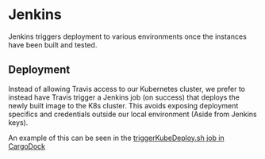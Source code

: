 # Jenkins
Jenkins triggers deployment to various environments once the instances have been built and tested.

## Deployment
Instead of allowing Travis access to our Kubernetes cluster, we prefer to instead have Travis trigger a Jenkins job (on success) that deploys the newly built image to the K8s cluster. This avoids exposing deployment specifics and credentials outside our local environment (Aside from Jenkins keys).

An example of this can be seen in the [triggerKubeDeploy.sh job in CargoDock](https://github.com/unb-libraries/CargoDock/blob/master/travis/triggerKubeDeploy.sh)
